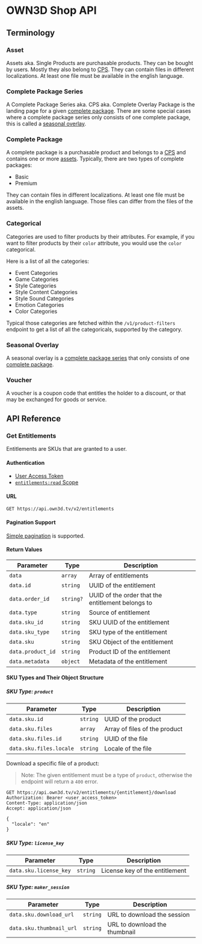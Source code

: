 # OWN3D Shop API

## Terminology

### Asset

Assets aka. Single Products are purchasable products. They can be bought by users. Mostly they also belong to [CPS](#complete-package-series).
They can contain files in different localizations. At least one file must be available in the english language.

### Complete Package Series

A Complete Package Series aka. CPS aka. Complete Overlay Package is the landing page for a given [complete package](#complete-package). 
There are some special cases where a complete package series only consists of one complete package, this is called a [seasonal overlay](#seasonal-overlay).

### Complete Package

A complete package is a purchasable product and belongs to a [CPS](#complete-package-series) and contains one or more [assets](#asset). 
Typically, there are two types of complete packages:

- Basic
- Premium

They can contain files in different localizations. At least one file must be available in the english language. 
Those files can differ from the files of the assets.

### Categorical

Categories are used to filter products by their attributes. For example, if you want to filter products by their `color` attribute, you would use the `color` categorical.

Here is a list of all the categories:

- Event Categories
- Game Categories
- Style Categories
- Style Content Categories
- Style Sound Categories
- Emotion Categories
- Color Categories

Typical those categories are fetched within the `/v1/product-filters` endpoint to get a list of all the categoricals, supported by the category.

### Seasonal Overlay

A seasonal overlay is a [complete package series](#complete-package-series) that only consists of one [complete package](#complete-package).

### Voucher

A voucher is a coupon code that entitles the holder to a discount, or that may be exchanged for goods or service.

## API Reference

### Get Entitlements

Entitlements are SKUs that are granted to a user.

#### Authentication

- [User Access Token](authorization.md#types-of-tokens)
- [`entitlements:read` Scope](authorization.md#scopes)

#### URL

```text
GET https://api.own3d.tv/v2/entitlements
```

#### Pagination Support

[Simple pagination](concepts.md) is supported.

#### Return Values

| Parameter | Type | Description |
| -------- | ---- | ----------- |
| `data` | `array` | Array of entitlements |
| `data.id` | `string` | UUID of the entitlement |
| `data.order_id` | `string?` | UUID of the order that the entitlement belongs to |
| `data.type` | `string` | Source of entitlement |
| `data.sku_id` | `string` | SKU UUID of the entitlement |
| `data.sku_type` | `string` | SKU type of the entitlement |
| `data.sku` | `string` | SKU Object of the entitlement |
| `data.product_id` | `string` | Product ID of the entitlement |
| `data.metadata` | `object` | Metadata of the entitlement |

#### SKU Types and Their Object Structure

##### SKU Type: `product`

| Parameter | Type | Description |
| -------- | ---- | ----------- |
| `data.sku.id` | `string` | UUID of the product |
| `data.sku.files` | `array` | Array of files of the product |
| `data.sku.files.id` | `string` | UUID of the file |
| `data.sku.files.locale` | `string` | Locale of the file |

Download a specific file of a product:

> Note: The given entitlement must be a type of `product`, otherwise the endpoint will return a `400` error.

```http request
GET https://api.own3d.tv/v2/entitlements/{entitlement}/download
Authorization: Bearer <user_access_token>
Content-Type: application/json
Accept: application/json

{
  "locale": "en"
}
```

##### SKU Type: `license_key`

| Parameter | Type | Description |
| -------- | ---- | ----------- |
| `data.sku.license_key` | `string` | License key of the entitlement |

##### SKU Type: `maker_session`

| Parameter | Type | Description |
| -------- | ---- | ----------- |
| `data.sku.download_url` | `string` | URL to download the session |
| `data.sku.thumbnail_url` | `string` | URL to download the thumbnail |

<open-api-documentation specs="http://api-docs.internal.stream.tv/swagger/spec.json" base-url="https://api.own3d.tv" />



